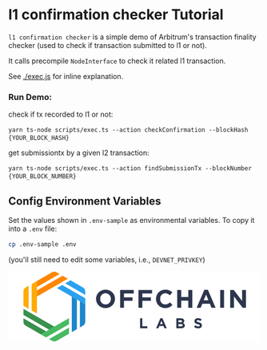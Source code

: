 # l1 confirmation checker Tutorial

`l1 confirmation checker` is a simple demo of Arbitrum's transaction finality checker (used to check if transaction submitted to l1 or not).

It calls precompile `NodeInterface` to check it related l1 transaction.

See [./exec.js](./scripts/exec.js) for inline explanation.


### Run Demo:

check if tx recorded to l1 or not:
```
yarn ts-node scripts/exec.ts --action checkConfirmation --blockHash {YOUR_BLOCK_HASH}
```
get submissiontx by a given l2 transaction:
```
yarn ts-node scripts/exec.ts --action findSubmissionTx --blockNumber {YOUR_BLOCK_NUMBER}
```

## Config Environment Variables

Set the values shown in `.env-sample` as environmental variables. To copy it into a `.env` file:

```bash
cp .env-sample .env
```

(you'll still need to edit some variables, i.e., `DEVNET_PRIVKEY`)

<p align="center"><img src="../../assets/offchain_labs_logo.png" width="600"></p>

